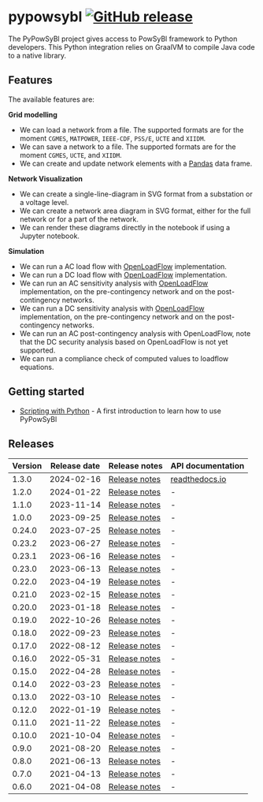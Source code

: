 # pypowsybl [![GitHub release](https://img.shields.io/github/release/powsybl/pypowsybl.svg?sort=semver)](https://github.com/powsybl/pypowsybl/releases/)
The PyPowSyBl project gives access to PowSyBl framework to Python developers. This Python integration relies on GraalVM to compile Java code to a native library.

## Features

The available features are:  

**Grid modelling**      
- We can load a network from a file. The supported formats are for the moment `CGMES`, `MATPOWER`, `IEEE-CDF`, `PSS/E`, `UCTE` and `XIIDM`.
- We can save a network to a file. The supported formats are for the moment `CGMES`, `UCTE`, and `XIIDM`.
- We can create and update network elements with a [Pandas](https://pandas.pydata.org/) data frame.  

**Network Visualization**
- We can create a single-line-diagram in SVG format from a substation or a voltage level.
- We can create a network area diagram in SVG format, either for the full network or for a part of the network.
- We can render these diagrams directly in the notebook if using a Jupyter notebook. 

**Simulation**      
- We can run a AC load flow with [OpenLoadFlow](../../simulation/powerflow/openlf.md) implementation.
- We can run a DC load flow with [OpenLoadFlow](../../simulation/powerflow/openlf.md) implementation. 
- We can run an AC sensitivity analysis with [OpenLoadFlow](../../simulation/sensitivity/openlf.md#ac-sensitivity-analysis) implementation, on the pre-contingency network and on the post-contingency networks.
- We can run a DC sensitivity analysis with [OpenLoadFlow](../../simulation/sensitivity/openlf.md#dc-sensitivity-analysis) implementation, on the pre-contingency network and on the post-contingency networks.
- We can run an AC post-contingency analysis with OpenLoadFlow, note that the DC security analysis based on OpenLoadFlow is not yet supported.
- We can run a compliance check of computed values to loadflow equations. 

## Getting started

- [Scripting with Python](../../developer/scripting/python.md) - A first introduction to learn how to use PyPowSyBl

## Releases

| Version | Release date | Release notes                                                              | API documentation                                                                 |
|---------|--------------|----------------------------------------------------------------------------|-----------------------------------------------------------------------------------|
| 1.3.0   | 2024-02-16   | [Release notes](https://github.com/powsybl/pypowsybl/releases/tag/v1.3.0)  | [readthedocs.io](https://pypowsybl.readthedocs.io/en/stable/reference/index.html) |
| 1.2.0   | 2024-01-22   | [Release notes](https://github.com/powsybl/pypowsybl/releases/tag/v1.2.0)  | -                                                                                 |                                                                            |                                                               |
| 1.1.0   | 2023-11-14   | [Release notes](https://github.com/powsybl/pypowsybl/releases/tag/v1.1.0)  | -                                                                                 |                                                                            |                                                               |
| 1.0.0   | 2023-09-25   | [Release notes](https://github.com/powsybl/pypowsybl/releases/tag/v1.0.0)  | -                                                                                 |
| 0.24.0  | 2023-07-25   | [Release notes](https://github.com/powsybl/pypowsybl/releases/tag/v0.24.0) | -                                                                                 |
| 0.23.2  | 2023-06-27   | [Release notes](https://github.com/powsybl/pypowsybl/releases/tag/v0.23.2) | -                                                                                 |
| 0.23.1  | 2023-06-16   | [Release notes](https://github.com/powsybl/pypowsybl/releases/tag/v0.23.1) | -                                                                                 |
| 0.23.0  | 2023-06-13   | [Release notes](https://github.com/powsybl/pypowsybl/releases/tag/v0.23.0) | -                                                                                 |
| 0.22.0  | 2023-04-19   | [Release notes](https://github.com/powsybl/pypowsybl/releases/tag/v0.22.0) | -                                                                                 |
| 0.21.0  | 2023-02-15   | [Release notes](https://github.com/powsybl/pypowsybl/releases/tag/v0.21.0) | -                                                                                 |
| 0.20.0  | 2023-01-18   | [Release notes](https://github.com/powsybl/pypowsybl/releases/tag/v0.20.0) | -                                                                                 |
| 0.19.0  | 2022-10-26   | [Release notes](https://github.com/powsybl/pypowsybl/releases/tag/v0.19.0) | -                                                                                 |
| 0.18.0  | 2022-09-23   | [Release notes](https://github.com/powsybl/pypowsybl/releases/tag/v0.18.0) | -                                                                                 |
| 0.17.0  | 2022-08-12   | [Release notes](https://github.com/powsybl/pypowsybl/releases/tag/v0.17.0) | -                                                                                 |
| 0.16.0  | 2022-05-31   | [Release notes](https://github.com/powsybl/pypowsybl/releases/tag/v0.16.0) | -                                                                                 |
| 0.15.0  | 2022-04-28   | [Release notes](https://github.com/powsybl/pypowsybl/releases/tag/v0.15.0) | -                                                                                 |
| 0.14.0  | 2022-03-23   | [Release notes](https://github.com/powsybl/pypowsybl/releases/tag/v0.14.0) | -                                                                                 |
| 0.13.0  | 2022-03-10   | [Release notes](https://github.com/powsybl/pypowsybl/releases/tag/v0.13.0) | -                                                                                 |
| 0.12.0  | 2022-01-19   | [Release notes](https://github.com/powsybl/pypowsybl/releases/tag/v0.12.0) | -                                                                                 |
| 0.11.0  | 2021-11-22   | [Release notes](https://github.com/powsybl/pypowsybl/releases/tag/v0.11.0) | -                                                                                 |
| 0.10.0  | 2021-10-04   | [Release notes](https://github.com/powsybl/pypowsybl/releases/tag/v0.10.0) | -                                                                                 |
| 0.9.0   | 2021-08-20   | [Release notes](https://github.com/powsybl/pypowsybl/releases/tag/v0.9.0)  | -                                                                                 |
| 0.8.0   | 2021-06-13   | [Release notes](https://github.com/powsybl/pypowsybl/releases/tag/v0.8.0)  | -                                                                                 |
| 0.7.0   | 2021-04-13   | [Release notes](https://github.com/powsybl/pypowsybl/releases/tag/v0.7.0)  | -                                                                                 |
| 0.6.0   | 2021-04-08   | [Release notes](https://github.com/powsybl/pypowsybl/releases/tag/v0.6.0)  | -                                                                                 |
